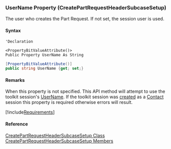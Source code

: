 ﻿### UserName Property (CreatePartRequestHeaderSubcaseSetup)

The user who creates the Part Request. If not set, the session user is used.

#### Syntax

```vbnet
'Declaration

<PropertyBitValueAttribute()>
Public Property UserName As String
```

```csharp
[PropertyBitValueAttribute()]
public string UserName {get; set;}
```

#### Remarks

When this property is not specified. This API method will attempt to use the toolkit session's [UserName](fcSDK~FChoice.Foundation.FCSession~UserName.md). If the toolkit session was [created](fcSDK~FChoice.Foundation.Clarify.ClarifyApplication~CreateSession(String,String,ClarifyLoginType).md) as a [Contact](fcSDK~FChoice.Foundation.Clarify.ClarifyLoginType.md) session this property is required otherwise errors will result.

[!include[Requirements](../partials/requirements.md)]

#### Reference

[CreatePartRequestHeaderSubcaseSetup Class](FChoice.Toolkits.Clarify~FChoice.Toolkits.Clarify.Logistics.CreatePartRequestHeaderSubcaseSetup.md)  
[CreatePartRequestHeaderSubcaseSetup Members](FChoice.Toolkits.Clarify~FChoice.Toolkits.Clarify.Logistics.CreatePartRequestHeaderSubcaseSetup_members.md)